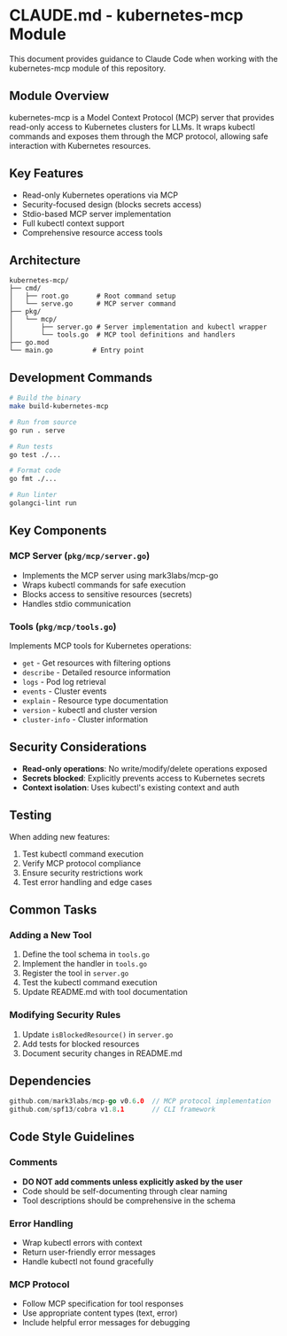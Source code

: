 # CLAUDE.md - kubernetes-mcp Module

This document provides guidance to Claude Code when working with the kubernetes-mcp module of this repository.

## Module Overview

kubernetes-mcp is a Model Context Protocol (MCP) server that provides read-only access to Kubernetes clusters for LLMs. It wraps kubectl commands and exposes them through the MCP protocol, allowing safe interaction with Kubernetes resources.

## Key Features

- Read-only Kubernetes operations via MCP
- Security-focused design (blocks secrets access)
- Stdio-based MCP server implementation
- Full kubectl context support
- Comprehensive resource access tools

## Architecture

```
kubernetes-mcp/
├── cmd/
│   ├── root.go       # Root command setup
│   └── serve.go      # MCP server command
├── pkg/
│   └── mcp/
│       ├── server.go # Server implementation and kubectl wrapper
│       └── tools.go  # MCP tool definitions and handlers
├── go.mod
└── main.go          # Entry point
```

## Development Commands

```bash
# Build the binary
make build-kubernetes-mcp

# Run from source
go run . serve

# Run tests
go test ./...

# Format code
go fmt ./...

# Run linter
golangci-lint run
```

## Key Components

### MCP Server (`pkg/mcp/server.go`)
- Implements the MCP server using mark3labs/mcp-go
- Wraps kubectl commands for safe execution
- Blocks access to sensitive resources (secrets)
- Handles stdio communication

### Tools (`pkg/mcp/tools.go`)
Implements MCP tools for Kubernetes operations:
- `get` - Get resources with filtering options
- `describe` - Detailed resource information
- `logs` - Pod log retrieval
- `events` - Cluster events
- `explain` - Resource type documentation
- `version` - kubectl and cluster version
- `cluster-info` - Cluster information

## Security Considerations

- **Read-only operations**: No write/modify/delete operations exposed
- **Secrets blocked**: Explicitly prevents access to Kubernetes secrets
- **Context isolation**: Uses kubectl's existing context and auth

## Testing

When adding new features:
1. Test kubectl command execution
2. Verify MCP protocol compliance
3. Ensure security restrictions work
4. Test error handling and edge cases

## Common Tasks

### Adding a New Tool
1. Define the tool schema in `tools.go`
2. Implement the handler in `tools.go`
3. Register the tool in `server.go`
4. Test the kubectl command execution
5. Update README.md with tool documentation

### Modifying Security Rules
1. Update `isBlockedResource()` in `server.go`
2. Add tests for blocked resources
3. Document security changes in README.md

## Dependencies

```go
github.com/mark3labs/mcp-go v0.6.0  // MCP protocol implementation
github.com/spf13/cobra v1.8.1       // CLI framework
```

## Code Style Guidelines

### Comments
- **DO NOT add comments unless explicitly asked by the user**
- Code should be self-documenting through clear naming
- Tool descriptions should be comprehensive in the schema

### Error Handling
- Wrap kubectl errors with context
- Return user-friendly error messages
- Handle kubectl not found gracefully

### MCP Protocol
- Follow MCP specification for tool responses
- Use appropriate content types (text, error)
- Include helpful error messages for debugging